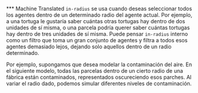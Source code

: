 ﻿*** Machine Translated
`in-radius` se usa cuando deseas seleccionar todos los agentes dentro de un determinado radio del agente actual. Por ejemplo, a una tortuga le gustaría saber cuántas otras tortugas hay dentro de dos unidades de sí misma, o una parcela podría querer saber cuántas tortugas hay dentro de tres unidades de sí misma. Puede pensar `in-radius` interno como un filtro que toma un gran conjunto de agentes y filtra a todos esos agentes demasiado lejos, dejando solo aquellos dentro de un radio determinado.

Por ejemplo, supongamos que desea modelar la contaminación del aire. En el siguiente modelo, todas las parcelas dentro de un cierto radio de una fábrica están contaminados, representados oscureciendo esos parches. Al variar el radio dado, podemos simular diferentes niveles de contaminación.